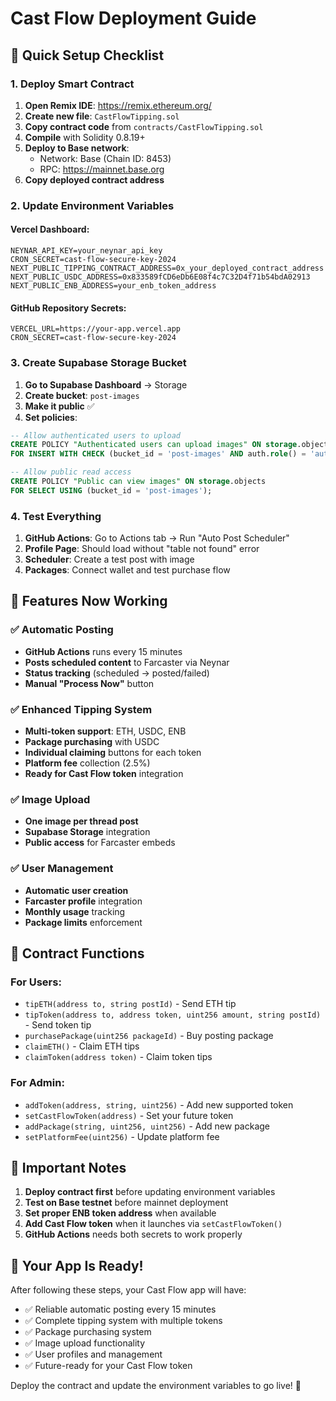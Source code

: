 # Cast Flow Deployment Guide

## 🚀 Quick Setup Checklist

### 1. Deploy Smart Contract
1. **Open Remix IDE**: https://remix.ethereum.org/
2. **Create new file**: `CastFlowTipping.sol`
3. **Copy contract code** from `contracts/CastFlowTipping.sol`
4. **Compile** with Solidity 0.8.19+
5. **Deploy to Base network**:
   - Network: Base (Chain ID: 8453)
   - RPC: https://mainnet.base.org
6. **Copy deployed contract address**

### 2. Update Environment Variables

#### Vercel Dashboard:
```env
NEYNAR_API_KEY=your_neynar_api_key
CRON_SECRET=cast-flow-secure-key-2024
NEXT_PUBLIC_TIPPING_CONTRACT_ADDRESS=0x_your_deployed_contract_address
NEXT_PUBLIC_USDC_ADDRESS=0x833589fCD6eDb6E08f4c7C32D4f71b54bdA02913
NEXT_PUBLIC_ENB_ADDRESS=your_enb_token_address
```

#### GitHub Repository Secrets:
```env
VERCEL_URL=https://your-app.vercel.app
CRON_SECRET=cast-flow-secure-key-2024
```

### 3. Create Supabase Storage Bucket
1. **Go to Supabase Dashboard** → Storage
2. **Create bucket**: `post-images`
3. **Make it public** ✅
4. **Set policies**:
```sql
-- Allow authenticated users to upload
CREATE POLICY "Authenticated users can upload images" ON storage.objects
FOR INSERT WITH CHECK (bucket_id = 'post-images' AND auth.role() = 'authenticated');

-- Allow public read access
CREATE POLICY "Public can view images" ON storage.objects
FOR SELECT USING (bucket_id = 'post-images');
```

### 4. Test Everything
1. **GitHub Actions**: Go to Actions tab → Run "Auto Post Scheduler"
2. **Profile Page**: Should load without "table not found" error
3. **Scheduler**: Create a test post with image
4. **Packages**: Connect wallet and test purchase flow

## 🎯 Features Now Working

### ✅ Automatic Posting
- **GitHub Actions** runs every 15 minutes
- **Posts scheduled content** to Farcaster via Neynar
- **Status tracking** (scheduled → posted/failed)
- **Manual "Process Now"** button

### ✅ Enhanced Tipping System
- **Multi-token support**: ETH, USDC, ENB
- **Package purchasing** with USDC
- **Individual claiming** buttons for each token
- **Platform fee** collection (2.5%)
- **Ready for Cast Flow token** integration

### ✅ Image Upload
- **One image per thread post**
- **Supabase Storage** integration
- **Public access** for Farcaster embeds

### ✅ User Management
- **Automatic user creation**
- **Farcaster profile** integration
- **Monthly usage** tracking
- **Package limits** enforcement

## 🔧 Contract Functions

### For Users:
- `tipETH(address to, string postId)` - Send ETH tip
- `tipToken(address to, address token, uint256 amount, string postId)` - Send token tip
- `purchasePackage(uint256 packageId)` - Buy posting package
- `claimETH()` - Claim ETH tips
- `claimToken(address token)` - Claim token tips

### For Admin:
- `addToken(address, string, uint256)` - Add new supported token
- `setCastFlowToken(address)` - Set your future token
- `addPackage(string, uint256, uint256)` - Add new package
- `setPlatformFee(uint256)` - Update platform fee

## 🚨 Important Notes

1. **Deploy contract first** before updating environment variables
2. **Test on Base testnet** before mainnet deployment
3. **Set proper ENB token address** when available
4. **Add Cast Flow token** when it launches via `setCastFlowToken()`
5. **GitHub Actions** needs both secrets to work properly

## 🎉 Your App Is Ready!

After following these steps, your Cast Flow app will have:
- ✅ Reliable automatic posting every 15 minutes
- ✅ Complete tipping system with multiple tokens
- ✅ Package purchasing system
- ✅ Image upload functionality
- ✅ User profiles and management
- ✅ Future-ready for your Cast Flow token

Deploy the contract and update the environment variables to go live! 🚀
